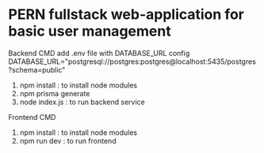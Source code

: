 # PERN fullstack web-application for basic user management

Backend CMD
add .env file with DATABASE_URL config
DATABASE_URL="postgresql://postgres:postgres@localhost:5435/postgres?schema=public"

1. npm install : to install node modules
2. npm prisma generate
3. node index.js : to run backend service

Frontend CMD
1. npm install : to install node modules
2. npm run dev : to run frontend

